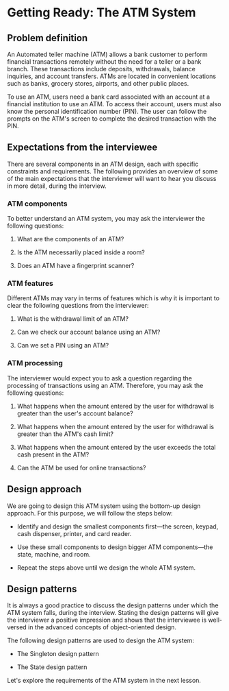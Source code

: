 # Getting Ready: The ATM System
## Problem definition
An Automated teller machine (ATM) allows a bank customer to perform financial transactions remotely without the need for a teller or a bank branch. These transactions include deposits, withdrawals, balance inquiries, and account transfers. ATMs are located in convenient locations such as banks, grocery stores, airports, and other public places.

To use an ATM, users need a bank card associated with an account at a financial institution to use an ATM. To access their account, users must also know the personal identification number (PIN). The user can follow the prompts on the ATM's screen to complete the desired transaction with the PIN.

## Expectations from the interviewee
There are several components in an ATM design, each with specific constraints and requirements. The following provides an overview of some of the main expectations that the interviewer will want to hear you discuss in more detail, during the interview.

### ATM components
To better understand an ATM system, you may ask the interviewer the following questions:

1. What are the components of an ATM?

2. Is the ATM necessarily placed inside a room?

3. Does an ATM have a fingerprint scanner?

### ATM features
Different ATMs may vary in terms of features which is why it is important to clear the following questions from the interviewer:

1. What is the withdrawal limit of an ATM?

2. Can we check our account balance using an ATM?

3. Can we set a PIN using an ATM?

### ATM processing
The interviewer would expect you to ask a question regarding the processing of transactions using an ATM. Therefore, you may ask the following questions:

1. What happens when the amount entered by the user for withdrawal is greater than the user's account balance?

2. What happens when the amount entered by the user for withdrawal is greater than the ATM's cash limit?

3. What happens when the amount entered by the user exceeds the total cash present in the ATM?

4. Can the ATM be used for online transactions?

## Design approach
We are going to design this ATM system using the bottom-up design approach. For this purpose, we will follow the steps below:

- Identify and design the smallest components first—the screen, keypad, cash dispenser, printer, and card reader.

- Use these small components to design bigger ATM components—the state, machine, and room.

- Repeat the steps above until we design the whole ATM system.

## Design patterns
It is always a good practice to discuss the design patterns under which the ATM system falls, during the interview. Stating the design patterns will give the interviewer a positive impression and shows that the interviewee is well-versed in the advanced concepts of object-oriented design.

The following design patterns are used to design the ATM system:

- The Singleton design pattern

- The State design pattern

Let's explore the requirements of the ATM system in the next lesson.
